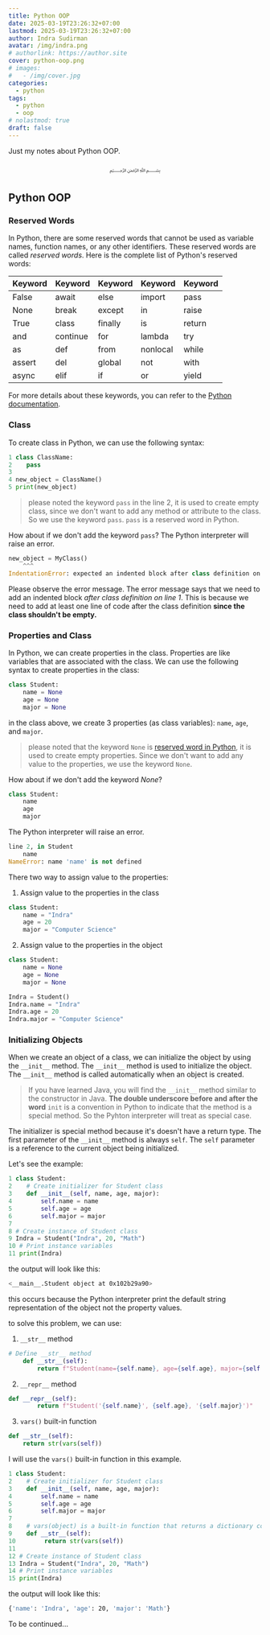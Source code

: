 ```yaml
---
title: Python OOP
date: 2025-03-19T23:26:32+07:00
lastmod: 2025-03-19T23:26:32+07:00
author: Indra Sudirman
avatar: /img/indra.png
# authorlink: https://author.site
cover: python-oop.png
# images:
#   - /img/cover.jpg
categories:
  - python
tags:
  - python
  - oop
# nolastmod: true
draft: false
---
```


Just my notes about Python OOP.

<!--more-->

<p align="center">﷽</p>

## Python OOP

### Reserved Words

In Python, there are some reserved words that cannot be used as variable names, function names, or any other identifiers. These reserved words are called _reserved words_. Here is the complete list of Python's reserved words:

| Keyword | Keyword  | Keyword | Keyword  | Keyword |
| ------- | -------- | ------- | -------- | ------- |
| False   | await    | else    | import   | pass    |
| None    | break    | except  | in       | raise   |
| True    | class    | finally | is       | return  |
| and     | continue | for     | lambda   | try     |
| as      | def      | from    | nonlocal | while   |
| assert  | del      | global  | not      | with    |
| async   | elif     | if      | or       | yield   |

For more details about these keywords, you can refer to the [Python documentation](https://docs.python.org/3/reference/lexical_analysis.html#keywords).

### Class

To create class in Python, we can use the following syntax:

```python
1 class ClassName:
2    pass
3
4 new_object = ClassName()
5 print(new_object)
```

> please noted the keyword `pass` in the line 2, it is used to create empty class, since we don't want to add any method or attribute to the class. So we use the keyword `pass`. `pass` is a reserved word in Python.

How about if we don't add the keyword `pass`? The Python interpreter will raise an error.

```python
new_object = MyClass()
    ^^^
IndentationError: expected an indented block after class definition on line 1
```

Please observe the error message. The error message says that we need to add an indented block _after class definition on line 1_. This is because we need to add at least one line of code after the class definition **since the class shouldn't be empty.**

### Properties and Class

In Python, we can create properties in the class. Properties are like variables that are associated with the class. We can use the following syntax to create properties in the class:

```python
class Student:
    name = None
    age = None
    major = None
```

in the class above, we create 3 properties (as class variables): `name`, `age`, and `major`.

> please noted that the keyword `None` is [reserved word in Python](#reserved-words), it is used to create empty properties. Since we don't want to add any value to the properties, we use the keyword `None`.

How about if we don't add the keyword _None_?

```python
class Student:
    name
    age
    major
```

The Python interpreter will raise an error.

```python
line 2, in Student
    name
NameError: name 'name' is not defined
```

There two way to assign value to the properties:

1. Assign value to the properties in the class

```python
class Student:
    name = "Indra"
    age = 20
    major = "Computer Science"
```

2. Assign value to the properties in the object

```python
class Student:
    name = None
    age = None
    major = None

Indra = Student()
Indra.name = "Indra"
Indra.age = 20
Indra.major = "Computer Science"
```

### Initializing Objects

When we create an object of a class, we can initialize the object by using the `__init__` method. The `__init__` method is used to initialize the object. The `__init__` method is called automatically when an object is created.

> If you have learned Java, you will find the `__init__` method similar to the constructor in Java. **The double underscore before and after the word** `init` is a convention in Python to indicate that the method is a special method. So the Pyhton interpreter will treat as special case.

The initializer is special method because it's doesn't have a return type. The first parameter of the `__init__` method is always `self`. The `self` parameter is a reference to the current object being initialized.

Let's see the example:

```python
1 class Student:
2    # Create initializer for Student class
3    def __init__(self, name, age, major):
4        self.name = name
5        self.age = age
6        self.major = major
7
8 # Create instance of Student class
9 Indra = Student("Indra", 20, "Math")
10 # Print instance variables
11 print(Indra)
```

the output will look like this:

```bash
<__main__.Student object at 0x102b29a90>
```

this occurs because the Python interpreter print the default string representation of the object not the property values.

to solve this problem, we can use:

1. `__str__` method

```python
# Define __str__ method
    def __str__(self):
        return f"Student(name={self.name}, age={self.age}, major={self.major})"
```

2. `__repr__` method

```python
def __repr__(self):
        return f"Student('{self.name}', {self.age}, '{self.major}')"
```

3. `vars()` built-in function

```python
def __str__(self):
    return str(vars(self))
```

I will use the `vars()` built-in function in this example.

```python
1 class Student:
2    # Create initializer for Student class
3    def __init__(self, name, age, major):
4        self.name = name
5        self.age = age
6        self.major = major
7
8    # vars(object) is a built-in function that returns a dictionary containing all attributes (properties) of an object.
9    def __str__(self):
10        return str(vars(self))
11
12 # Create instance of Student class
13 Indra = Student("Indra", 20, "Math")
14 # Print instance variables
15 print(Indra)
```

the output will look like this:

```bash
{'name': 'Indra', 'age': 20, 'major': 'Math'}
```

To be continued...
